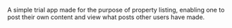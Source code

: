 A simple trial app made for the purpose of property listing, enabling one to post their own content and view what posts other users have made.
